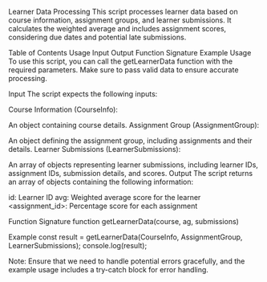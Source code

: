 Learner Data Processing
This script processes learner data based on course information, assignment groups, and learner submissions. It calculates the weighted average and includes assignment scores, considering due dates and potential late submissions.

Table of Contents
Usage
Input
Output
Function Signature
Example
Usage
To use this script, you can call the getLearnerData function with the required parameters. Make sure to pass valid data to ensure accurate processing.

Input
The script expects the following inputs:

Course Information (CourseInfo):

An object containing course details.
Assignment Group (AssignmentGroup):

An object defining the assignment group, including assignments and their details.
Learner Submissions (LearnerSubmissions):

An array of objects representing learner submissions, including learner IDs, assignment IDs, submission details, and scores.
Output
The script returns an array of objects containing the following information:

id: Learner ID
avg: Weighted average score for the learner
<assignment_id>: Percentage score for each assignment

Function Signature
function getLearnerData(course, ag, submissions)

Example
const result = getLearnerData(CourseInfo, AssignmentGroup, LearnerSubmissions);
console.log(result);

Note: Ensure that we need to handle potential errors gracefully, and the example usage includes a try-catch block for error handling.
